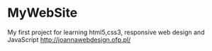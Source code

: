 # MyWebSite
My first project for learning html5,css3, responsive web design and JavaScript
http://joannawebdesign.ofp.pl/
